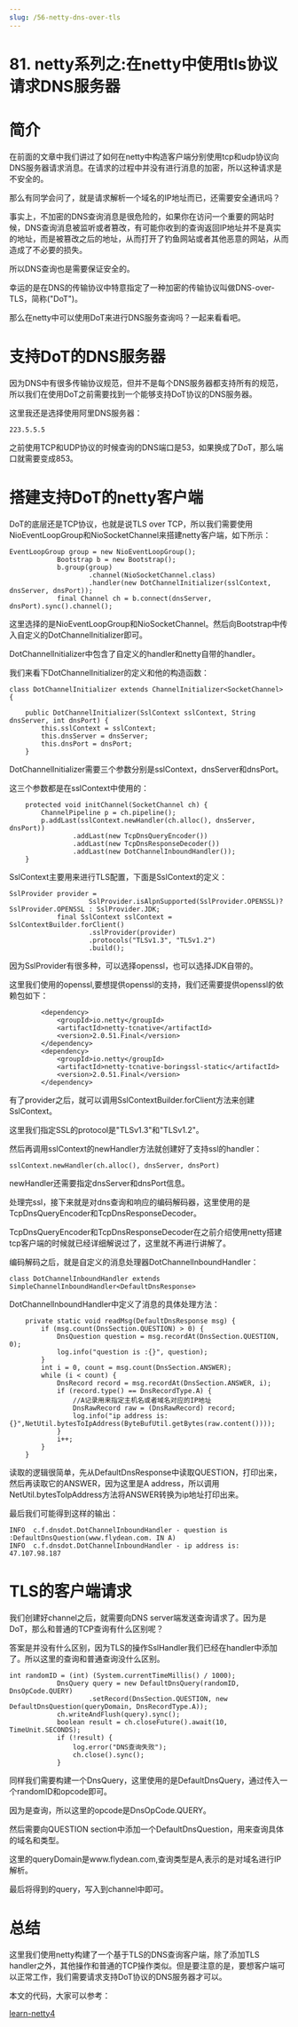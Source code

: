 ```yaml
---
slug: /56-netty-dns-over-tls
---
```


# 81. netty系列之:在netty中使用tls协议请求DNS服务器



# 简介

在前面的文章中我们讲过了如何在netty中构造客户端分别使用tcp和udp协议向DNS服务器请求消息。在请求的过程中并没有进行消息的加密，所以这种请求是不安全的。

那么有同学会问了，就是请求解析一个域名的IP地址而已，还需要安全通讯吗？ 

事实上，不加密的DNS查询消息是很危险的，如果你在访问一个重要的网站时候，DNS查询消息被监听或者篡改，有可能你收到的查询返回IP地址并不是真实的地址，而是被篡改之后的地址，从而打开了钓鱼网站或者其他恶意的网站，从而造成了不必要的损失。

所以DNS查询也是需要保证安全的。

幸运的是在DNS的传输协议中特意指定了一种加密的传输协议叫做DNS-over-TLS，简称("DoT")。

那么在netty中可以使用DoT来进行DNS服务查询吗？一起来看看吧。

# 支持DoT的DNS服务器

因为DNS中有很多传输协议规范，但并不是每个DNS服务器都支持所有的规范，所以我们在使用DoT之前需要找到一个能够支持DoT协议的DNS服务器。

这里我还是选择使用阿里DNS服务器：

```
223.5.5.5
```

之前使用TCP和UDP协议的时候查询的DNS端口是53，如果换成了DoT，那么端口就需要变成853。

# 搭建支持DoT的netty客户端

DoT的底层还是TCP协议，也就是说TLS over TCP，所以我们需要使用NioEventLoopGroup和NioSocketChannel来搭建netty客户端，如下所示：

```
EventLoopGroup group = new NioEventLoopGroup();
            Bootstrap b = new Bootstrap();
            b.group(group)
                    .channel(NioSocketChannel.class)
                    .handler(new DotChannelInitializer(sslContext, dnsServer, dnsPort));
            final Channel ch = b.connect(dnsServer, dnsPort).sync().channel();
```

这里选择的是NioEventLoopGroup和NioSocketChannel。然后向Bootstrap中传入自定义的DotChannelInitializer即可。

DotChannelInitializer中包含了自定义的handler和netty自带的handler。

我们来看下DotChannelInitializer的定义和他的构造函数：

```
class DotChannelInitializer extends ChannelInitializer<SocketChannel> {

    public DotChannelInitializer(SslContext sslContext, String dnsServer, int dnsPort) {
        this.sslContext = sslContext;
        this.dnsServer = dnsServer;
        this.dnsPort = dnsPort;
    }
```

DotChannelInitializer需要三个参数分别是sslContext，dnsServer和dnsPort。

这三个参数都是在sslContext中使用的：

```
    protected void initChannel(SocketChannel ch) {
        ChannelPipeline p = ch.pipeline();
        p.addLast(sslContext.newHandler(ch.alloc(), dnsServer, dnsPort))
                .addLast(new TcpDnsQueryEncoder())
                .addLast(new TcpDnsResponseDecoder())
                .addLast(new DotChannelInboundHandler());
    }
```

SslContext主要用来进行TLS配置，下面是SslContext的定义：

```
SslProvider provider =
                    SslProvider.isAlpnSupported(SslProvider.OPENSSL)? SslProvider.OPENSSL : SslProvider.JDK;
            final SslContext sslContext = SslContextBuilder.forClient()
                    .sslProvider(provider)
                    .protocols("TLSv1.3", "TLSv1.2")
                    .build();
```

因为SslProvider有很多种，可以选择openssl，也可以选择JDK自带的。

这里我们使用的openssl,要想提供openssl的支持，我们还需要提供openssl的依赖包如下：

```
        <dependency>
            <groupId>io.netty</groupId>
            <artifactId>netty-tcnative</artifactId>
            <version>2.0.51.Final</version>
        </dependency>
        <dependency>
            <groupId>io.netty</groupId>
            <artifactId>netty-tcnative-boringssl-static</artifactId>
            <version>2.0.51.Final</version>
        </dependency>
```

有了provider之后，就可以调用SslContextBuilder.forClient方法来创建SslContext。

这里我们指定SSL的protocol是"TLSv1.3"和"TLSv1.2"。

然后再调用sslContext的newHandler方法就创建好了支持ssl的handler：

```
sslContext.newHandler(ch.alloc(), dnsServer, dnsPort)
```

newHandler还需要指定dnsServer和dnsPort信息。

处理完ssl，接下来就是对dns查询和响应的编码解码器，这里使用的是TcpDnsQueryEncoder和TcpDnsResponseDecoder。

TcpDnsQueryEncoder和TcpDnsResponseDecoder在之前介绍使用netty搭建tcp客户端的时候就已经详细解说过了，这里就不再进行讲解了。

编码解码之后，就是自定义的消息处理器DotChannelInboundHandler：

```
class DotChannelInboundHandler extends SimpleChannelInboundHandler<DefaultDnsResponse> 
```

DotChannelInboundHandler中定义了消息的具体处理方法：

```
    private static void readMsg(DefaultDnsResponse msg) {
        if (msg.count(DnsSection.QUESTION) > 0) {
            DnsQuestion question = msg.recordAt(DnsSection.QUESTION, 0);
            log.info("question is :{}", question);
        }
        int i = 0, count = msg.count(DnsSection.ANSWER);
        while (i < count) {
            DnsRecord record = msg.recordAt(DnsSection.ANSWER, i);
            if (record.type() == DnsRecordType.A) {
                //A记录用来指定主机名或者域名对应的IP地址
                DnsRawRecord raw = (DnsRawRecord) record;
                log.info("ip address is: {}",NetUtil.bytesToIpAddress(ByteBufUtil.getBytes(raw.content())));
            }
            i++;
        }
    }
```

读取的逻辑很简单，先从DefaultDnsResponse中读取QUESTION，打印出来，然后再读取它的ANSWER，因为这里是A address，所以调用NetUtil.bytesToIpAddress方法将ANSWER转换为ip地址打印出来。

最后我们可能得到这样的输出：

```
INFO  c.f.dnsdot.DotChannelInboundHandler - question is :DefaultDnsQuestion(www.flydean.com. IN A)
INFO  c.f.dnsdot.DotChannelInboundHandler - ip address is: 47.107.98.187

```

# TLS的客户端请求

我们创建好channel之后，就需要向DNS server端发送查询请求了。因为是DoT，那么和普通的TCP查询有什么区别呢？

答案是并没有什么区别，因为TLS的操作SslHandler我们已经在handler中添加了。所以这里的查询和普通查询没什么区别。

```
int randomID = (int) (System.currentTimeMillis() / 1000);
            DnsQuery query = new DefaultDnsQuery(randomID, DnsOpCode.QUERY)
                    .setRecord(DnsSection.QUESTION, new DefaultDnsQuestion(queryDomain, DnsRecordType.A));
            ch.writeAndFlush(query).sync();
            boolean result = ch.closeFuture().await(10, TimeUnit.SECONDS);
            if (!result) {
                log.error("DNS查询失败");
                ch.close().sync();
            }
```

同样我们需要构建一个DnsQuery，这里使用的是DefaultDnsQuery，通过传入一个randomID和opcode即可。

因为是查询，所以这里的opcode是DnsOpCode.QUERY。

然后需要向QUESTION section中添加一个DefaultDnsQuestion，用来查询具体的域名和类型。

这里的queryDomain是www.flydean.com,查询类型是A,表示的是对域名进行IP解析。

最后将得到的query，写入到channel中即可。

# 总结

这里我们使用netty构建了一个基于TLS的DNS查询客户端，除了添加TLS handler之外，其他操作和普通的TCP操作类似。但是要注意的是，要想客户端可以正常工作，我们需要请求支持DoT协议的DNS服务器才可以。

本文的代码，大家可以参考：

[learn-netty4](https://github.com/ddean2009/learn-netty4)









